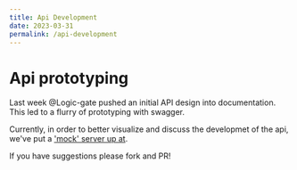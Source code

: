 ```yaml
---
title: Api Development
date: 2023-03-31
permalink: /api-development
---
```


# Api prototyping

Last week @Logic-gate pushed an initial API design into documentation. This led to a flurry of prototyping with swagger. 

Currently, in order to better visualize and discuss the developmet of the api, we've put a ['mock' server up at](https://api.keypeer.org/v1.0/ui).

If you have suggestions please fork and PR! 

